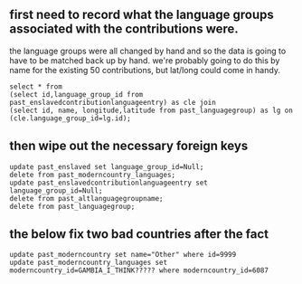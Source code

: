 ## first need to record what the language groups associated with the contributions were. 

the language groups were all changed by hand and so the data is going to have to be matched back up by hand. we're probably going to do this by name for the existing 50 contributions, but lat/long could come in handy.
	
	select * from
	(select id,language_group_id from past_enslavedcontributionlanguageentry) as cle join
	(select id, name, longitude,latitude from past_languagegroup) as lg on (cle.language_group_id=lg.id);


## then wipe out the necessary foreign keys

	update past_enslaved set language_group_id=Null;
	delete from past_moderncountry_languages;
	update past_enslavedcontributionlanguageentry set language_group_id=Null;
	delete from past_altlanguagegroupname;
	delete from past_languagegroup;


## the below fix two bad countries after the fact

	update past_moderncountry set name="Other" where id=9999
	update past_moderncountry_languages set moderncountry_id=GAMBIA_I_THINK????? where moderncountry_id=6087